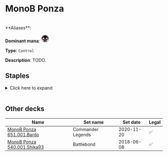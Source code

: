 <!-- This page is automatically generated by Myr: do not update it manually. Changes directly applied here will be lost. -->
# MonoB Ponza
<br/>
**Aliases**: 

**Dominant mana**: <img src="../resources/images/mana/B.png" width="25"/>

**Type**: `Control`

**Description**: TODO.


## **Staples**

<details>
  <summary>Click here to expand</summary>
<a href="https://scryfall.com/card/chk/102/befoul"><img src="https://c1.scryfall.com/file/scryfall-cards/normal/front/2/d/2dfff5d3-1433-4a24-83e6-6361a446b974.jpg?1562758881" width="300"/></a>
<a href="https://scryfall.com/card/dst/39/chittering-rats"><img src="https://c1.scryfall.com/file/scryfall-cards/normal/front/9/8/980135d5-dfaa-4beb-b4b3-1e256bb46e61.jpg?1562638311" width="300"/></a>
<a href="https://scryfall.com/card/vma/109/choking-sands"><img src="https://c1.scryfall.com/file/scryfall-cards/normal/front/d/6/d63b5e4c-e6be-4df5-bb22-d0610067adf6.jpg?1562937995" width="300"/></a>
<a href="https://scryfall.com/card/a25/82/dark-ritual"><img src="https://c1.scryfall.com/file/scryfall-cards/normal/front/9/5/95f27eeb-6f14-4db3-adb9-9be5ed76b34b.jpg?1618695764" width="300"/></a>
<a href="https://scryfall.com/card/mh1/87/diabolic-edict"><img src="https://c1.scryfall.com/file/scryfall-cards/normal/front/4/e/4eabbed2-1399-4cf1-9eba-b53c56caced4.jpg?1591104828" width="300"/></a>
<a href="https://scryfall.com/card/a25/89/dusk-legion-zealot"><img src="https://c1.scryfall.com/file/scryfall-cards/normal/front/9/8/98a9ef61-1c6d-49d1-b185-2b022482b442.jpg?1562438935" width="300"/></a>
<a href="https://scryfall.com/card/uma/102/gurmag-angler"><img src="https://c1.scryfall.com/file/scryfall-cards/normal/front/c/e/cedd44eb-f381-46e1-bcb0-88416b4ce33d.jpg?1547516928" width="300"/></a>
<a href="https://scryfall.com/card/me2/94/icequake"><img src="https://c1.scryfall.com/file/scryfall-cards/normal/front/5/5/550880ba-26a0-463d-9da2-0160d224cda1.jpg?1562868563" width="300"/></a>
<a href="https://scryfall.com/card/ema/100/nights-whisper"><img src="https://c1.scryfall.com/file/scryfall-cards/normal/front/e/4/e4638720-a55d-4c3b-b57d-2d028db5894d.jpg?1580014319" width="300"/></a>
<a href="https://scryfall.com/card/tor/78/rancid-earth"><img src="https://c1.scryfall.com/file/scryfall-cards/normal/front/2/3/23d07a96-85ba-4714-94a5-4a8125954f58.jpg?1562628959" width="300"/></a>
<a href="https://scryfall.com/card/cm2/77/sign-in-blood"><img src="https://c1.scryfall.com/file/scryfall-cards/normal/front/6/1/61388c28-9428-473c-973a-0a82b6b83d62.jpg?1562274085" width="300"/></a>
<a href="https://scryfall.com/card/gvl/53/snuff-out"><img src="https://c1.scryfall.com/file/scryfall-cards/normal/front/7/5/75bbe89f-09af-494e-b58e-271f64bde4b5.jpg?1562922833" width="300"/></a>
<a href="https://scryfall.com/card/cmr/154/thorn-of-the-black-rose"><img src="https://c1.scryfall.com/file/scryfall-cards/normal/front/2/b/2b7538ad-cc41-4229-8a39-c1db21f2899a.jpg?1608909988" width="300"/></a>
</details><br/>







## **Other decks**

| Name | Set name | Set date | Legal |
| -----| -------- | -------- | ----- |
| [MonoB Ponza 651.001.Bardo](https://www.mtggoldfish.com/deck/4673178) | Commander Legends | 2020-11-20 | ✅ |
| [MonoB Ponza 540.001.Shika93](https://www.mtggoldfish.com/deck/4351754) | Battlebond | 2018-06-08 | ✅ |






